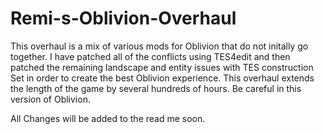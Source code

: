 # Remi-s-Oblivion-Overhaul

This overhaul is a mix of various mods for Oblivion that do not initally go together. I have patched all of the conflicts using TES4edit and then patched the remaining landscape and entity issues with TES construction Set in order to create the best Oblivion experience. This overhaul extends the length of the game by several hundreds of hours. Be careful in this version of Oblivion.

All Changes will be added to the read me soon. 
